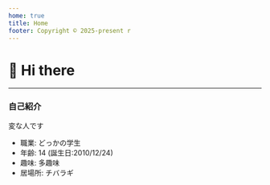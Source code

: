 ```yaml
---
home: true
title: Home
footer: Copyright © 2025-present r
---
```

# 👋 Hi there
---
### 自己紹介
変な人です
- 職業: どっかの学生
- 年齢: 14 (誕生日:2010/12/24)
- 趣味: 多趣味
- 居場所: チバラギ